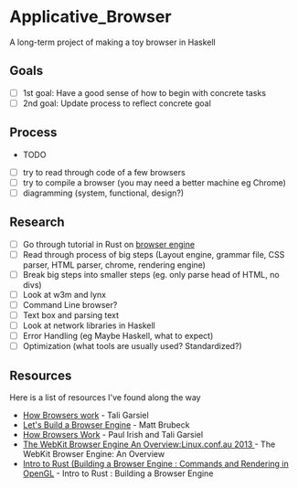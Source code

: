 # Applicative_Browser
A long-term project of making a toy browser in Haskell

## Goals
- [ ] 1st goal: Have a good sense of how to begin with concrete tasks
- [ ] 2nd goal: Update process to reflect concrete goal

## Process
- TODO
- [ ] try to read through code of a few browsers
- [ ] try to compile a browser (you may need a better machine eg Chrome)
- [ ] diagramming (system, functional, design?)

## Research
- [ ] Go through tutorial in Rust on [browser engine](https://limpet.net/mbrubeck/2014/08/08/toy-layout-engine-1.html)
- [ ] Read through process of big steps (Layout engine, grammar file, CSS parser, HTML parser, chrome, rendering engine)
- [ ] Break big steps into smaller steps (eg. only parse head of HTML, no divs)
- [ ] Look at w3m and lynx
- [ ] Command Line browser? 
- [ ] Text box and parsing text
- [ ] Look at network libraries in Haskell
- [ ] Error Handling (eg Maybe Haskell, what to expect)
- [ ] Optimization (what tools are usually used? Standardized?)

## Resources
Here is a list of resources I've found along the way
- [How Browsers work](http://taligarsiel.com/Projects/howbrowserswork1.htm) - Tali Garsiel
- [Let's Build a Browser Engine](https://limpet.net/mbrubeck/2014/08/08/toy-layout-engine-1.html) - Matt Brubeck
- [How Browsers Work](https://www.html5rocks.com/en/tutorials/internals/howbrowserswork/) - Paul Irish and Tali Garsiel
- [The WebKit Browser Engine An Overview:Linux.conf.au 2013 ](https://www.youtube.com/watch?v=YmbvpkjHDjU) - The WebKit Browser Engine: An Overview
- [Intro to Rust (Building a Browser Engine : Commands and Rendering in OpenGL](https://www.youtube.com/watch?v=rszgtm7i0n8) - Intro to Rust : Building a Browser Engine


